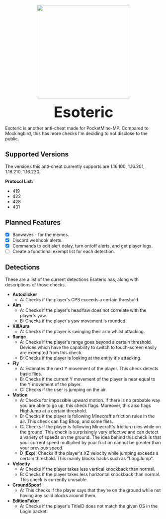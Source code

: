<p align="center">
  <img width="300" height="300" src="https://media.discordapp.net/attachments/727159224320131133/826094659000205322/Esoteric_11A13E3.gif?width=300&height=300">
</p>

<p align="center"><b><font size="+16">Esoteric</font></b></p>

Esoteric is another anti-cheat made for PocketMine-MP. Compared to Mockingbird, this has more checks
I'm deciding to not disclose to the public.

## Supported Versions

The versions this anti-cheat currently supports are 1.16.100, 1.16.201, 1.16.210, 1.16.220.

**Protocol List:**

- 419
- 422
- 428
- 431

## Planned Features

- [x] Banwaves - for the memes.
- [x] Discord webhook alerts.
- [x] Commands to edit alert delay, turn on/off alerts, and get player logs.
- [ ] Create a functional exempt list for each detection.

## Detections

These are a list of the current detections Esoteric has, along with descriptions of those checks.

- **Autoclicker**
  - A: Checks if the player's CPS exceeds a certain threshold.
- **Aim**
  - A: Checks if the player's headYaw does not correlate with the player's yaw.
  - B: Checks if the player's yaw movement is rounded.
- **KillAura**
  - A: Checks if the player is swinging their arm whilst attacking.
- **Range**
  - A: Checks if the player's range goes beyond a certain threshold. Devices which have the capability to switch to touch-screen easily are exempted from this check.
  - B: Checks if the player is looking at the entity it's attacking.
- **Fly**
  - A: Estimates the next Y movement of the player. This check detects basic flies.
  - B: Checks if the current Y movement of the player is near equal to the Y movement of the player.
  - C: Checks if the user is jumping on the air.
- **Motion**
  - A: Checks for impossible upward motion. If there is no probable way you are able to go up, this check flags.
    Moreover, this also flags HighJump at a certain threshold.
  - B: Checks if the player is following Minecraft's friction rules in the air. This check can flag Bhop, and
    some flies.
  - C: Checks if the player is following Minecraft's friction rules while on the ground. This check is surprisingly very effective
    and can detect a variety of speeds on the ground. The idea behind this check is that your current speed multiplied by your friction
    cannot be greater than your previous speed.
  - D (**Exp**): Checks if the player's XZ velocity while jumping exceeds a certain threshold. This mainly blocks hacks such as "LongJump".
- **Velocity**
  - A: Checks if the player takes less vertical knockback than normal.
  - B: Checks if the player takes less horizontal knockback than normal. This check is currently unusable.
- **GroundSpoof**
  - A: This checks if the player says that they're on the ground while not having any solid blocks around them.
- **EditionFaker**
  - A: Checks if the player's TitleID does not match the given OS in the Login packet.
